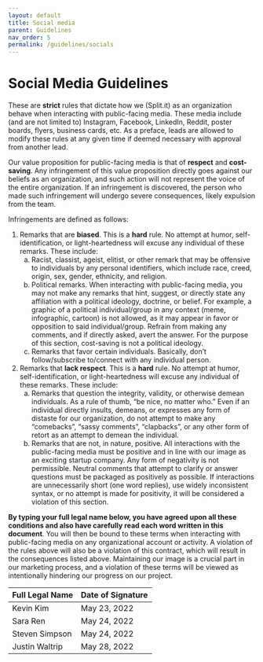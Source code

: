 ```yaml
---
layout: default
title: Social media
parent: Guidelines
nav_order: 5
permalink: /guidelines/socials
---
```


# Social Media Guidelines

These are **strict** rules that dictate how we (Split.it) as an organization behave when interacting with public-facing media. These media include (and are not limited to) Instagram, Facebook, LinkedIn, Reddit, poster boards, flyers, business cards, etc. As a preface, leads are allowed to modify these rules at any given time if deemed necessary with approval from another lead.

Our value proposition for public-facing media is that of **respect** and **cost-saving**. Any infringement of this value proposition directly goes against our beliefs as an organization, and such action will not represent the voice of the entire organization. If an infringement is discovered, the person who made such infringement will undergo severe consequences, likely expulsion from the team.

Infringements are defined as follows:
1. Remarks that are **biased**. This is a **hard** rule. No attempt at humor, self-identification, or light-heartedness will excuse any individual of these remarks. These include:
    <ol type="a">
        <li>
            Racist, classist, ageist, elitist, or other remark that may be offensive to individuals by any personal identifiers, which include race, creed, origin, sex, gender, ethnicity, and religion.
        </li>
        <li>
            Political remarks. When interacting with public-facing media, you may not make any remarks that hint, suggest, or directly state any affiliation with a political ideology, doctrine, or belief. For example, a graphic of a political individual/group in any context (meme, infographic, cartoon) is not allowed, as it may appear in favor or opposition to said individual/group. Refrain from making any comments, and if directly asked, avert the answer. For the purpose of this section, cost-saving is not a political ideology.
        </li>
        <li>
            Remarks that favor certain individuals. Basically, don’t follow/subscribe to/connect with any individual person.
        </li>
    </ol>
2. Remarks that **lack respect**. This is a **hard** rule. No attempt at humor, self-identification, or light-heartedness will excuse any individual of these remarks. These include:
    <ol type="a">
        <li>
            Remarks that question the integrity, validity, or otherwise demean individuals. As a rule of thumb, “be nice, no matter who.” Even if an individual directly insults, demeans, or expresses any form of distaste for our organization, do not attempt to make any “comebacks”, “sassy comments”, “clapbacks”, or any other form of retort as an attempt to demean the individual.
        </li>
        <li>
            Remarks that are not, in nature, positive. All interactions with the public-facing media must be positive and in line with our image as an exciting startup company. Any form of negativity is not permissible. Neutral comments that attempt to clarify or answer questions must be packaged as positively as possible. If interactions are unnecessarily short (one word replies), use widely inconsistent syntax, or no attempt is made for positivity, it will be considered a violation of this section.
        </li>
    </ol>
**By typing your full legal name below, you have agreed upon all these conditions and also have carefully read each word written in this document**. You will then be bound to these terms when interacting with public-facing media on any organizational account or activity. A violation of the rules above will also be a violation of this contract, which will result in the consequences listed above. Maintaining our image is a crucial part in our marketing process, and a violation of these terms will be viewed as intentionally hindering our progress on our project.

| Full Legal Name | Date of Signature |
| --------------- | ----------------- |
| Kevin Kim       | May 23, 2022      |
| Sara Ren        | May 24, 2022      |
| Steven Simpson  | May 24, 2022      |
| Justin Waltrip  | May 28, 2022      |
